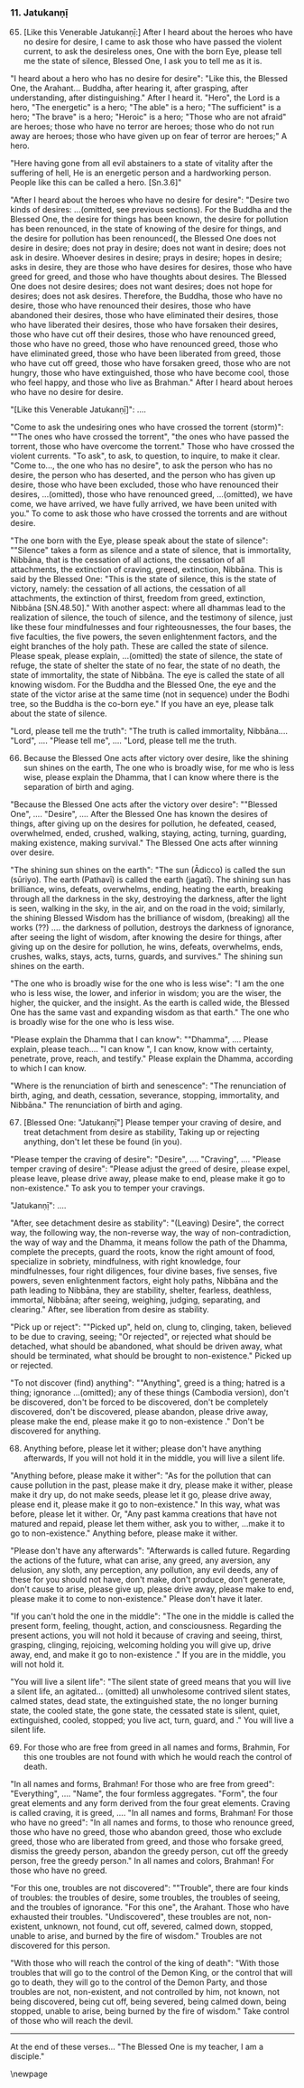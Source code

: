 ### 11. Jatukanṇị̄

65. [Like this Venerable Jatukanṇị̄:] After I heard about the heroes who have
    no desire for desire, I came to ask those who have passed the violent
    current, to ask the desireless ones,
One with the born Eye, please tell me the state of silence, Blessed One, I ask
    you to tell me as it is.

"I heard about a hero who has no desire for desire": "Like this, the Blessed
One, the Arahant...  Buddha, after hearing it, after grasping, after
understanding, after distinguishing." After I heard it. "Hero", the Lord is a
hero, "The energetic" is a hero; "The able" is a hero; "The sufficient" is a
hero; "The brave" is a hero; "Heroic" is a hero; "Those who are not afraid" are
heroes; those who have no terror are heroes; those who do not run away are
heroes; those who have given up on fear of terror are heroes;" A hero.

"Here having gone from all evil abstainers to a state of vitality after
the suffering of hell,
He is an energetic person and a hardworking person. People like this can be
called a hero. [Sn.3.6]"

"After I heard about the heroes who have no desire for desire": "Desire two
kinds of desires: ...(omitted, see previous sections). For the Buddha and the
Blessed One, the desire for things has been known, the desire for pollution has
been renounced, in the state of knowing of the desire for things, and the desire
for pollution has been renounced(, the Blessed One does not desire in desire;
does not pray in desire; does not want in desire; does not ask in desire.
Whoever desires in desire; prays in desire; hopes in desire; asks in desire,
they are those who have desires for desires, those who have greed for greed, and
those who have thoughts about desires. The Blessed One does not desire desires;
does not want desires; does not hope for desires; does not ask desires.
Therefore, the Buddha,  those who have no desire, those who have renounced their
desires, those who have abandoned their desires, those who have eliminated their
desires, those who have liberated their desires, those who have forsaken their
desires, those who have cut off their desires, those who have renounced greed,
those who have no greed, those who have renounced greed, those who have
eliminated greed, those who have been liberated from greed, those who have cut
off greed, those who have forsaken greed, those who are not hungry, those who
have extinguished, those who have become cool, those who feel happy, and those
who live as Brahman." After I heard about heroes who have no desire for desire.

"[Like this Venerable Jatukanṇị̄]": ....

"Come to ask the undesiring ones who have crossed the torrent (storm)": ""The
ones who have crossed the torrent", "the ones who have passed the torrent, those
who have overcome the torrent." Those who have crossed the violent currents. "To
ask", to ask, to question, to inquire, to make it clear. "Come to..., the one
who has no desire", to ask the person who has no desire, the person who has
deserted, and the person who has given up desire, those who have been excluded,
those who have renounced their desires, ...(omitted), those who have renounced
greed, ...(omitted), we have come, we have arrived, we have fully arrived, we
have been united with you." To come to ask those who have crossed the torrents
and are without desire.

"The one born with the Eye, please speak about the state of silence": ""Silence"
takes a form as silence and a state of silence, that is immortality, Nibbāna,
that is the cessation of all actions, the cessation of all attachments, the
extinction of craving, greed, extinction, Nibbāna. This is said by the Blessed
One: "This is the state of silence, this is the state of victory, namely: the
cessation of all actions, the cessation of all attachments, the extinction of
thirst, freedom from greed, extinction, Nibbāna [SN.48.50]." With another
aspect: where all dhammas lead to the realization of silence, the touch of
silence, and the testimony of silence, just like these four mindfulnesses and
four righteousnesses, the four bases, the five faculties, the five powers, the
seven enlightenment factors, and the eight branches of the holy path. These are
called the state of silence. Please speak, please explain, ...(omitted) the
state of silence, the state of refuge, the state of shelter the state of no
fear, the state of no death, the state of immortality, the state of Nibbāna. The
eye is called the state of all knowing wisdom. For the Buddha and the Blessed
One, the eye and the state of the victor arise at the same time (not in
sequence) under the Bodhi tree, so the Buddha is the co-born eye." If you have
an eye, please talk about the state of silence.

"Lord, please tell me the truth": "The truth is called immortality, Nibbāna....
"Lord", .... "Please tell me", .... "Lord, please tell me the truth.

66. Because the Blessed One acts after victory over desire, like the shining sun
    shines on the earth,
The one who is broadly wise, for me who is less wise, please explain the Dhamma,
    that I can know where there is the separation of birth and aging.

"Because the Blessed One acts after the victory over desire": ""Blessed One",
.... "Desire", .... After the Blessed One has known the desires of things, after
giving up on the desires for pollution, he defeated, ceased, overwhelmed, ended,
crushed, walking, staying, acting, turning, guarding, making existence, making
survival." The Blessed One acts after winning over desire.

"The shining sun shines on the earth": "The sun (Ādicco) is called the sun
(sūriyo). The earth (Pathavī) is called the earth (jagatī). The shining sun has
brilliance, wins, defeats, overwhelms, ending, heating the earth, breaking
through all the darkness in the sky, destroying the darkness, after the light is
seen, walking in the sky, in the air, and on the road in the void; similarly,
the shining Blessed Wisdom has the brilliance of wisdom, (breaking) all the
works (??) .... the darkness of pollution, destroys the darkness of ignorance,
after seeing the light of wisdom, after knowing the desire for things, after
giving up on the desire for pollution, he wins, defeats, overwhelms, ends,
crushes, walks, stays, acts, turns, guards, and survives." The shining sun
shines on the earth.

"The one who is broadly wise for the one who is less wise": "I am the one who is
less wise, the lower, and inferior in wisdom; you are the wiser, the higher, the
quicker, and the insight. As the earth is called wide, the Blessed One has the
same vast and expanding wisdom as that earth." The one who is broadly wise for
the one who is less wise.

"Please explain the Dhamma that I can know": ""Dhamma", .... Please explain,
please teach.... "I can know ", I can know, know with certainty, penetrate,
prove, reach, and testify." Please explain the Dhamma, according to which I can
know.

"Where is the renunciation of birth and senescence": "The renunciation of birth,
aging, and death, cessation, severance, stopping, immortality, and Nibbāna." The
renunciation of birth and aging.

67. [Blessed One: "Jatukanṇị̄"] Please temper your craving of desire, and treat
    detachment from desire as stability,
Taking up or rejecting anything, don't let these be found (in you).

"Please temper the craving of desire": "Desire", .... "Craving", .... "Please
temper craving of desire": "Please adjust the greed of desire, please expel,
please leave, please drive away, please make to end, please make it go to
non-existence." To ask you to temper your cravings.

"Jatukanṇị̄": ....

"After, see detachment desire as stability": "(Leaving) Desire", the correct
way, the following way, the non-reverse way, the way of non-contradiction, the
way of way and the Dhamma,  it means follow the path of the Dhamma, complete the
precepts, guard the roots, know the right amount of food, specialize in
sobriety, mindfulness, with right knowledge, four mindfulnesses, four right
diligences, four divine bases, five senses, five powers, seven enlightenment
factors, eight holy paths, Nibbāna and the path leading to Nibbāna, they are
stability, shelter, fearless, deathless, immortal, Nibbāna; after seeing,
weighing, judging, separating, and clearing." After, see liberation from desire
as stability.

"Pick up or reject": ""Picked up", held on, clung to, clinging, taken, believed
to be due to craving, seeing; "Or rejected", or rejected what should be
detached, what should be abandoned, what should be driven away, what should be
terminated, what should be brought to non-existence." Picked up or rejected.

"To not discover (find) anything": ""Anything", greed is a thing; hatred is a
thing; ignorance ...(omitted); any of these things (Cambodia version), don't be
discovered, don't be forced to be discovered, don't be completely discovered,
don't be discovered, please abandon, please drive away, please make the end,
please make it go to non-existence ." Don't be discovered for anything.

68. Anything before, please let it wither; please don't have anything
    afterwards,
If you will not hold it in the middle, you will live a silent life.

"Anything before, please make it wither": "As for the pollution that can cause
pollution in the past, please make it dry, please make it wither, please make it
dry up, do not make seeds, please let it go, please drive away, please end it,
please make it go to non-existence." In this way, what was before, please let it
wither. Or, "Any past kamma creations that have not matured and repaid, please
let them wither, ask you to wither, ...make it to go to non-existence." Anything
before, please make it wither.

"Please don't have any afterwards": "Afterwards is called future. Regarding the
actions of the future, what can arise, any greed, any aversion, any delusion,
any sloth, any perception, any pollution, any evil deeds, any of these for you
should not have, don't make, don't produce, don't generate, don't cause to
arise, please give up, please drive away, please make to end, please make it to
come to non-existence." Please don't have it later.

"If you can't hold the one in the middle": "The one in the middle is called the
present form, feeling, thought, action, and consciousness. Regarding the present
actions, you will not hold it because of craving and seeing, thirst, grasping,
clinging, rejoicing, welcoming holding you will give up, drive away, end, and
make it go to non-existence ." If you are in the middle, you will not hold it.

"You will live a silent life": "The silent state of greed means that you will
live a silent life, an agitated... (omitted) all unwholesome contrived silent
states, calmed states, dead state, the extinguished state, the no longer burning
state, the cooled state, the gone state, the cessated state is silent, quiet,
extinguished, cooled, stopped; you live act, turn, guard, and ." You will live a
silent life.

69. For those who are free from greed in all names and forms, Brahmin,
For this one troubles are not found with which he would reach the control of
    death.

"In all names and forms, Brahman! For those who are free from greed":
"Everything", .... "Name", the four formless aggregates. "Form", the four great
elements and any form derived from the four great elements. Craving is called
craving, it is greed, .... "In all names and forms, Brahman! For those who have
no greed": "In all names and forms, to those who renounce greed, those who have
no greed, those who abandon greed, those who exclude greed, those who are
liberated from greed, and those who forsake greed, dismiss the  greedy person,
abandon the greedy person, cut off the greedy person, free the greedy person."
In all names and colors, Brahman! For those who have no greed.

"For this one, troubles are not discovered": ""Trouble", there are four kinds
of troubles: the troubles of desire, some troubles, the troubles of seeing, and
the troubles of ignorance. "For this one", the Arahant. Those who have
exhausted their troubles. "Undiscovered", these troubles are not, non-existent,
unknown, not found, cut off, severed, calmed down, stopped, unable to arise,
and burned by the fire of wisdom." Troubles are not discovered for this person.

"With those who will reach the control of the king of death": "With those troubles
that will go to the control of the Demon King, or the control that will go to
death, they will go to the control of the Demon Party, and those troubles are
not, non-existent, and not controlled by him, not known, not being discovered,
being cut off, being severed, being calmed down, being stopped, unable to arise,
being burned by the fire of wisdom." Take control of those who will reach the
devil.

---

At the end of these verses... "The Blessed One is my teacher, I am a disciple."

\newpage
